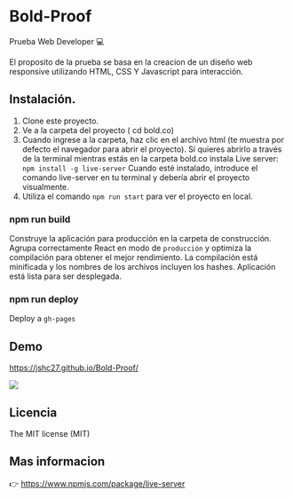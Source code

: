 # Bold-Proof
Prueba Web Developer :computer:

El proposito de la prueba se basa en la creacion de un diseño web responsive utilizando HTML, CSS Y Javascript para interacción. 

## Instalación. 

 1. Clone este proyecto.
 2. Ve a la carpeta del proyecto ( cd bold.co)
 3. Cuando ingrese a la carpeta, haz clic en el archivo html (te muestra por defecto el navegador para abrir el proyecto).
    Si quieres abrirlo a través de la terminal mientras estás en la carpeta bold.co instala Live server: <code>npm install -g live-server</code>
    Cuando esté instalado, introduce el comando live-server en tu terminal y debería abrir el proyecto visualmente.
 4. Utiliza el comando <code>npm run start</code> para ver el proyecto en local.
 
### npm run build 
 Construye la aplicación para producción en la carpeta de construcción. Agrupa correctamente React en modo de <code>producción</code> y optimiza la compilación para obtener el mejor rendimiento.
 La compilación está minificada y los nombres de los archivos incluyen los hashes. Aplicación está lista para ser desplegada.
### npm run deploy 
 Deploy a <code>gh-pages</code>

## Demo 
 
  https://jshc27.github.io/Bold-Proof/
  <div>
    <img src="https://user-images.githubusercontent.com/56690309/125998312-31043518-66d5-4ce8-8b6f-55bd5eaafb66.png"/>
  </div>
  
## Licencia 
The MIT license (MIT)
## Mas informacion
👉 https://www.npmjs.com/package/live-server
